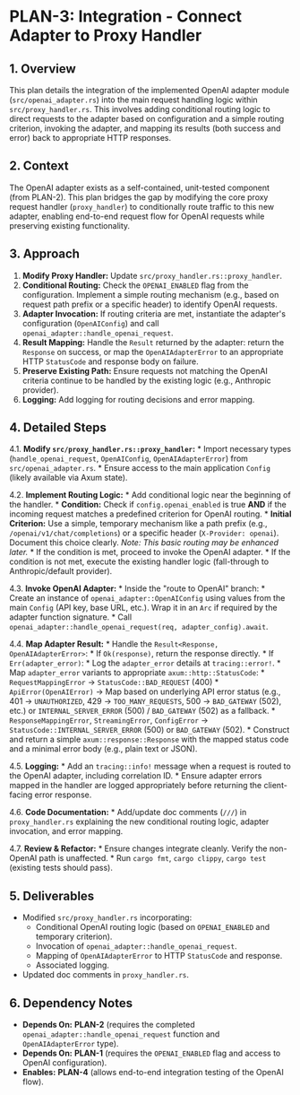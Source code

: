 # PLAN-3: Integration - Connect Adapter to Proxy Handler

## 1. Overview

This plan details the integration of the implemented OpenAI adapter module (`src/openai_adapter.rs`) into the main request handling logic within `src/proxy_handler.rs`. This involves adding conditional routing logic to direct requests to the adapter based on configuration and a simple routing criterion, invoking the adapter, and mapping its results (both success and error) back to appropriate HTTP responses.

## 2. Context

The OpenAI adapter exists as a self-contained, unit-tested component (from PLAN-2). This plan bridges the gap by modifying the core proxy request handler (`proxy_handler`) to conditionally route traffic to this new adapter, enabling end-to-end request flow for OpenAI requests while preserving existing functionality.

## 3. Approach

1.  **Modify Proxy Handler:** Update `src/proxy_handler.rs::proxy_handler`.
2.  **Conditional Routing:** Check the `OPENAI_ENABLED` flag from the configuration. Implement a simple routing mechanism (e.g., based on request path prefix or a specific header) to identify OpenAI requests.
3.  **Adapter Invocation:** If routing criteria are met, instantiate the adapter's configuration (`OpenAIConfig`) and call `openai_adapter::handle_openai_request`.
4.  **Result Mapping:** Handle the `Result` returned by the adapter: return the `Response` on success, or map the `OpenAIAdapterError` to an appropriate HTTP `StatusCode` and response body on failure.
5.  **Preserve Existing Path:** Ensure requests not matching the OpenAI criteria continue to be handled by the existing logic (e.g., Anthropic provider).
6.  **Logging:** Add logging for routing decisions and error mapping.

## 4. Detailed Steps

4.1.  **Modify `src/proxy_handler.rs::proxy_handler`:**
    *   Import necessary types (`handle_openai_request`, `OpenAIConfig`, `OpenAIAdapterError`) from `src/openai_adapter.rs`.
    *   Ensure access to the main application `Config` (likely available via Axum state).

4.2.  **Implement Routing Logic:**
    *   Add conditional logic near the beginning of the handler.
    *   **Condition:** Check if `config.openai_enabled` is true **AND** if the incoming request matches a predefined criterion for OpenAI routing.
        *   **Initial Criterion:** Use a simple, temporary mechanism like a path prefix (e.g., `/openai/v1/chat/completions`) or a specific header (`X-Provider: openai`). Document this choice clearly. *Note: This basic routing may be enhanced later.*
    *   If the condition is met, proceed to invoke the OpenAI adapter.
    *   If the condition is not met, execute the existing handler logic (fall-through to Anthropic/default provider).

4.3.  **Invoke OpenAI Adapter:**
    *   Inside the "route to OpenAI" branch:
        *   Create an instance of `openai_adapter::OpenAIConfig` using values from the main `Config` (API key, base URL, etc.). Wrap it in an `Arc` if required by the adapter function signature.
        *   Call `openai_adapter::handle_openai_request(req, adapter_config).await`.

4.4.  **Map Adapter Result:**
    *   Handle the `Result<Response, OpenAIAdapterError>`:
        *   If `Ok(response)`, return the response directly.
        *   If `Err(adapter_error)`:
            *   Log the `adapter_error` details at `tracing::error!`.
            *   Map `adapter_error` variants to appropriate `axum::http::StatusCode`:
                *   `RequestMappingError` -> `StatusCode::BAD_REQUEST` (400)
                *   `ApiError(OpenAIError)` -> Map based on underlying API error status (e.g., 401 -> `UNAUTHORIZED`, 429 -> `TOO_MANY_REQUESTS`, 500 -> `BAD_GATEWAY` (502), etc.) or `INTERNAL_SERVER_ERROR` (500) / `BAD_GATEWAY` (502) as a fallback.
                *   `ResponseMappingError`, `StreamingError`, `ConfigError` -> `StatusCode::INTERNAL_SERVER_ERROR` (500) or `BAD_GATEWAY` (502).
            *   Construct and return a simple `axum::response::Response` with the mapped status code and a minimal error body (e.g., plain text or JSON).

4.5.  **Logging:**
    *   Add an `tracing::info!` message when a request is routed to the OpenAI adapter, including correlation ID.
    *   Ensure adapter errors mapped in the handler are logged appropriately before returning the client-facing error response.

4.6.  **Code Documentation:**
    *   Add/update doc comments (`///`) in `proxy_handler.rs` explaining the new conditional routing logic, adapter invocation, and error mapping.

4.7.  **Review & Refactor:**
    *   Ensure changes integrate cleanly. Verify the non-OpenAI path is unaffected.
    *   Run `cargo fmt`, `cargo clippy`, `cargo test` (existing tests should pass).

## 5. Deliverables

*   Modified `src/proxy_handler.rs` incorporating:
    *   Conditional OpenAI routing logic (based on `OPENAI_ENABLED` and temporary criterion).
    *   Invocation of `openai_adapter::handle_openai_request`.
    *   Mapping of `OpenAIAdapterError` to HTTP `StatusCode` and response.
    *   Associated logging.
*   Updated doc comments in `proxy_handler.rs`.

## 6. Dependency Notes

*   **Depends On:** **PLAN-2** (requires the completed `openai_adapter::handle_openai_request` function and `OpenAIAdapterError` type).
*   **Depends On:** **PLAN-1** (requires the `OPENAI_ENABLED` flag and access to OpenAI configuration).
*   **Enables:** **PLAN-4** (allows end-to-end integration testing of the OpenAI flow).